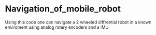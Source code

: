 # Navigation_of_mobile_robot
Using this code one can navigate a 2 wheeled diffrential robot in a known enviroment using analog rotary encoders and a IMU 
